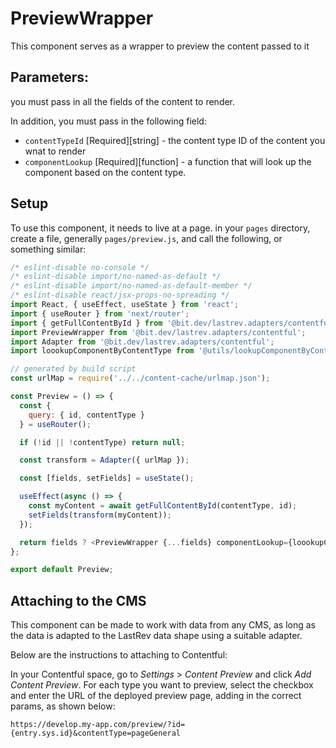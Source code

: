 # PreviewWrapper

This component serves as a wrapper to preview the content passed to it

## Parameters:

you must pass in all the fields of the content to render.

In addition, you must pass in the following field:

- `contentTypeId` [Required][string] - the content type ID of the content you wnat to render
- `componentLookup` [Required][function] - a function that will look up the component based on the content type.

## Setup

To use this component, it needs to live at a page. in your `pages` directory, create a file, generally `pages/preview.js`, and call the following, or something similar:

```javascript
/* eslint-disable no-console */
/* eslint-disable import/no-named-as-default */
/* eslint-disable import/no-named-as-default-member */
/* eslint-disable react/jsx-props-no-spreading */
import React, { useEffect, useState } from 'react';
import { useRouter } from 'next/router';
import { getFullContentById } from '@bit.dev/lastrev.adapters/contentful';
import PreviewWrapper from '@bit.dev/lastrev.adapters/contentful';
import Adapter from '@bit.dev/lastrev.adapters/contentful';
import loookupComponentByContentType from '@utils/lookupComponentByContentType';

// generated by build script
const urlMap = require('../../content-cache/urlmap.json');

const Preview = () => {
  const {
    query: { id, contentType }
  } = useRouter();

  if (!id || !contentType) return null;

  const transform = Adapter({ urlMap });

  const [fields, setFields] = useState();

  useEffect(async () => {
    const myContent = await getFullContentById(contentType, id);
    setFields(transform(myContent));
  });

  return fields ? <PreviewWrapper {...fields} componentLookup={loookupComponentByContentType} /> : null;
};

export default Preview;
```

## Attaching to the CMS

This component can be made to work with data from any CMS, as long as the data is adapted to the LastRev data shape using a suitable adapter.

Below are the instructions to attaching to Contentful:

In your Contentful space, go to _Settings_ > _Content Preview_ and click _Add Content Preview_. For each type you want to preview, select the checkbox and enter the URL of the deployed preview page, adding in the correct params, as shown below:

`https://develop.my-app.com/preview/?id={entry.sys.id}&contentType=pageGeneral`
